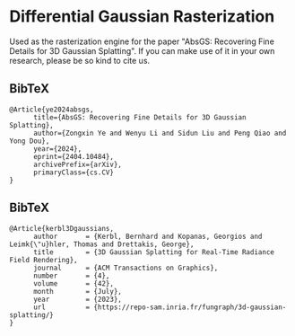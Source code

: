 # Differential Gaussian Rasterization

Used as the rasterization engine for the paper "AbsGS: Recovering Fine Details for 3D Gaussian Splatting". If you can make use of it in your own research, please be so kind to cite us.

<section class="section" id="BibTeX">
  <div class="container is-max-desktop content">
    <h2 class="title">BibTeX</h2>
    <pre><code>@Article{ye2024absgs,
      title={AbsGS: Recovering Fine Details for 3D Gaussian Splatting}, 
      author={Zongxin Ye and Wenyu Li and Sidun Liu and Peng Qiao and Yong Dou},
      year={2024},
      eprint={2404.10484},
      archivePrefix={arXiv},
      primaryClass={cs.CV}
}</code></pre>
  </div>
</section>

<section class="section" id="BibTeX">
  <div class="container is-max-desktop content">
    <h2 class="title">BibTeX</h2>
    <pre><code>@Article{kerbl3Dgaussians,
      author       = {Kerbl, Bernhard and Kopanas, Georgios and Leimk{\"u}hler, Thomas and Drettakis, George},
      title        = {3D Gaussian Splatting for Real-Time Radiance Field Rendering},
      journal      = {ACM Transactions on Graphics},
      number       = {4},
      volume       = {42},
      month        = {July},
      year         = {2023},
      url          = {https://repo-sam.inria.fr/fungraph/3d-gaussian-splatting/}
}</code></pre>
  </div>
</section>